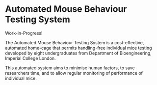 # Automated Mouse Behaviour Testing System

Work-in-Progress!

The Automated Mouse Behaviour Testing System is a cost-effective, automated home-cage that permits handling-free individual mice testing developed by eight undergraduates from Department of Bioengineering, Imperial College London.

This automated system aims to minimise human factors, to save researchers time, and to allow regular monitoring of performance of individual mice.